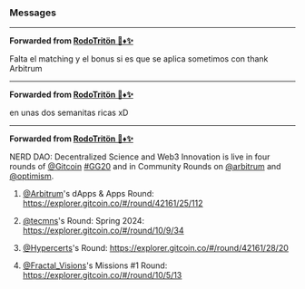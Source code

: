 ### Messages

***

**Forwarded from [RodoTritön 🌊♦✨](https://t.me/Rodotriton1)**

Falta el matching y el bonus si es que se aplica sometimos con thank Arbitrum

***

**Forwarded from [RodoTritön 🌊♦✨](https://t.me/Rodotriton1)**

en unas dos semanitas ricas xD

***

**Forwarded from [RodoTritön 🌊♦✨](https://t.me/Rodotriton1)**

NERD DAO: Decentralized Science and Web3 Innovation is live in four rounds of [@Gitcoin](https://t.me/Gitcoin) [#GG20](tg://search_hashtag?hashtag=GG20) and in Community Rounds on [@arbitrum](https://t.me/arbitrum) and [@optimism](https://t.me/optimism).

1. [@Arbitrum](https://t.me/Arbitrum)'s dApps & Apps Round: [<u>https://explorer.gitcoin.co/#/round/42161/25/112</u>](https://explorer.gitcoin.co/#/round/42161/25/112)

2. [@tecmns](https://t.me/tecmns)'s Round: Spring 2024: [<u>https://explorer.gitcoin.co/#/round/10/9/34</u>](https://explorer.gitcoin.co/#/round/10/9/34)

3. [@Hypercerts](https://t.me/Hypercerts)'s Round: [<u>https://explorer.gitcoin.co/#/round/42161/28/20</u>](https://explorer.gitcoin.co/#/round/42161/28/20)

4. [@Fractal_Visions](https://t.me/Fractal_Visions)'s Missions #1 Round: [<u>https://explorer.gitcoin.co/#/round/10/5/13</u>](https://explorer.gitcoin.co/#/round/10/5/13)